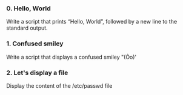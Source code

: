 ### 0. Hello, World
Write a script that prints “Hello, World”, followed by a new line to the standard output.

### 1. Confused smiley
Write a script that displays a confused smiley "(Ôo)'

### 2. Let's display a file
Display the content of the /etc/passwd file

